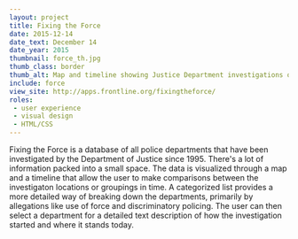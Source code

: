 ```yaml
---
layout: project
title: Fixing the Force
date: 2015-12-14
date_text: December 14
date_year: 2015
thumbnail: force_th.jpg
thumb_class: border
thumb_alt: Map and timeline showing Justice Department investigations of police departments.
include: force
view_site: http://apps.frontline.org/fixingtheforce/
roles:
 - user experience
 - visual design
 - HTML/CSS
---
```


Fixing the Force is a database of all police departments that have been investigated by the Department of Justice since 1995. There's a lot of information packed into a small space. The data is visualized through a map and a timeline that allow the user to make comparisons between the investigaton locations or groupings in time. A categorized list provides a more detailed way of breaking down the departments, primarily by allegations like use of force and discriminatory policing. The user can then select a department for a detailed text description of how the investigation started and where it stands today.